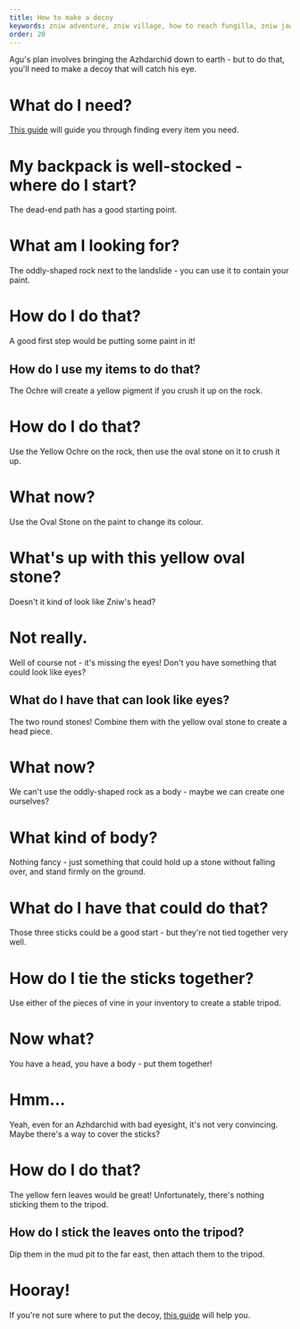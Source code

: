 ```yaml
---
title: How to make a decoy
keywords: zniw adventure, zniw village, how to reach fungilla, zniw jaw mountain
order: 20
---
```


Agu's plan involves bringing the Azhdarchid  down to earth - but to do that, you'll need to make a decoy that will catch his eye.

# What do I need?
[This guide](path.md) will guide you through finding every item you need.

# My backpack is well-stocked - where do I start?
The dead-end path has a good starting point.

# What am I looking for?
The oddly-shaped rock next to the landslide - you can use it to contain your paint.

# How do I do that?
A good first step would be putting some paint in it!

## How do I use my items to do that?
The Ochre will create a yellow pigment if you crush it up on the rock.

# How do I do that?
Use the Yellow Ochre on the rock, then use the oval stone on it to crush it up. 

# What now?
Use the Oval Stone on the paint to change its colour.

# What's up with this yellow oval stone?
Doesn't it kind of look like Zniw's head?

# Not really.
Well of course not - it's missing the eyes! Don't you have something that could look like eyes?

## What do I have that can look like eyes?
The two round stones! Combine them with the yellow oval stone to create a head piece.

# What now?
We can't use the oddly-shaped rock as a body - maybe we can create one ourselves?

# What kind of body?
Nothing fancy - just something that could hold up a stone without falling over, and stand firmly on the ground.

# What do I have that could do that?
Those three sticks could be a good start - but they're not tied together very well.

# How do I tie the sticks together?
Use either of the pieces of vine in your inventory to create a stable tripod.

# Now what? 
You have a head, you have a body - put them together!

# Hmm...
Yeah, even for an Azhdarchid  with bad eyesight, it's not very convincing. Maybe there's a way to cover the sticks?

# How do I do that?
The yellow fern leaves would be great! Unfortunately, there's nothing sticking them to the tripod.

## How do I stick the leaves onto the tripod?
Dip them in the mud pit to the far east, then attach them to the tripod.

# Hooray!
If you're not sure where to put the decoy, [this guide](decoy2.md) will help you.